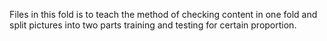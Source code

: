 Files in this fold is to teach the method of checking content in one fold and split pictures into two parts training and testing for certain proportion.
